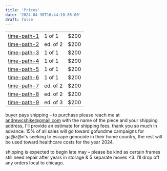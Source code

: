 ```yaml
---
title: 'Prices'
date: '2024-04-30T16:44:10-05:00'
draft: false
---
```


|                             |          |      |
| --------------------------- | -------- | ---- |
| [time-path-1](#time-path-1) | 1 of 1   | $200 |
| [time-path-2](#time-path-1) | ed. of 2 | $200 |
| [time-path-3](#time-path-1) | 1 of 1   | $200 |
| [time-path-4](#time-path-4) | 1 of 1   | $200 |
| [time-path-5](#time-path-1) | 1 of 1   | $200 |
| [time-path-6](#time-path-1) | 1 of 1   | $200 |
| [time-path-7](#time-path-1) | ed. of 2 | $200 |
| [time-path-8](#time-path-1) | ed. of 2 | $200 |
| [time-path-9](#time-path-1) | ed. of 3 | $200 |

buyer pays shipping – to purchase please reach me at [andrewcshike@gmail.com](mailto:andrewcshike@gmail.com) with the name of the piece and your shipping address, I'll provide an estimate for shipping fees. thank you so much in advance. 15% of all sales will go toward gofundme campaigns for ga@z@n's seeking to escape genocide in their home country, the rest will be used toward healthcare costs for the year 2024.

shipping is expected to begin late may – please be kind as certain frames still need repair after years in storage & 5 separate moves <3. I’ll drop off any orders local to chicago.
